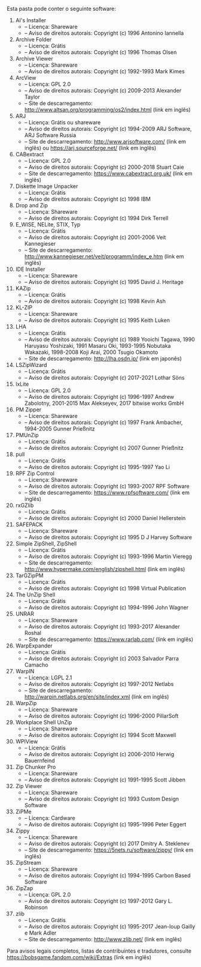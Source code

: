 ﻿Esta pasta pode conter o seguinte software:

1. AI's Installer
   - – Licença: Shareware
   - – Aviso de direitos autorais: Copyright (c) 1996 Antonino Iannella
2. Archive Folder
   - – Licença: Grátis
   - – Aviso de direitos autorais: Copyright (c) 1996 Thomas Olsen
3. Archive Viewer
   - – Licença: Shareware
   - – Aviso de direitos autorais: Copyright (c) 1992-1993 Mark Kimes
4. ArcView
   - – Licença: GPL 2.0
   - – Aviso de direitos autorais: Copyright (c) 2009-2013 Alexander Taylor
   - – Site de descarregamento: http://www.altsan.org/programming/os2/index.html (link em inglês)
5. ARJ
   - – Licença: Grátis ou shareware
   - – Aviso de direitos autorais: Copyright (c) 1994-2009 ARJ Software, ARJ Software Russia
   - – Site de descarregamento: http://www.arjsoftware.com/ (link em inglês) ou https://arj.sourceforge.net/ (link em inglês)
6. CABextract
   - – Licença: GPL 2.0
   - – Aviso de direitos autorais: Copyright (c) 2000-2018 Stuart Caie
   - – Site de descarregamento: https://www.cabextract.org.uk/ (link em inglês)
7. Diskette Image Unpacker
   - – Licença: Grátis
   - – Aviso de direitos autorais: Copyright (c) 1998 IBM
8. Drop and Zip
   - – Licença: Shareware
   - – Aviso de direitos autorais: Copyright (c) 1994 Dirk Terrell
9. E_WISE, NELite, STIX, Typ
   - – Licença: Grátis
   - – Aviso de direitos autorais: Copyright (c) 2001-2006 Veit Kannegieser
   - – Site de descarregamento: http://www.kannegieser.net/veit/programm/index_e.htm (link em inglês)
10. IDE Installer
    - – Licença: Shareware
    - – Aviso de direitos autorais: Copyright (c) 1995 David J. Heritage
11. KAZip
    - – Licença: Grátis
    - – Aviso de direitos autorais: Copyright (c) 1998 Kevin Ash
12. KL-ZIP
    - – Licença: Shareware
    - – Aviso de direitos autorais: Copyright (c) 1995 Keith Luken
13. LHA
    - – Licença: Grátis
    - – Aviso de direitos autorais: Copyright (c) 1989 Yooichi Tagawa, 1990 Haruyasu Yoshizaki, 1991 Masaru Oki, 1993-1995 Nobutaka Wakazaki, 1998-2008 Koji Arai, 2000 Tsugio Okamoto
    - – Site de descarregamento: http://lha.osdn.jp/ (link em japonês)
14. LSZipWizard
    - – Licença: Grátis
    - – Aviso de direitos autorais: Copyright (c) 2017-2021 Lothar Söns
15. lxLite
    - – Licença: GPL 2.0
    - – Aviso de direitos autorais: Copyright (c) 1996-1997 Andrew Zabolotny, 2001-2015 Max Alekseyev, 2017 bitwise works GmbH
16. PM Zipper
    - – Licença: Shareware
    - – Aviso de direitos autorais: Copyright (c) 1997 Frank Ambacher, 1994-2005 Gunner Prießnitz
17. PMUnZip
    - – Licença: Grátis
    - – Aviso de direitos autorais: Copyright (c) 2007 Gunner Prießnitz
18. pull
    - – Licença: Grátis
    - – Aviso de direitos autorais: Copyright (c) 1995-1997 Yao Li
19. RPF Zip Control
    - – Licença: Shareware
    - – Aviso de direitos autorais: Copyright (c) 1993-2007 RPF Software
    - – Site de descarregamento: https://www.rpfsoftware.com/ (link em inglês)
20. rxGZlib
    - – Licença: Grátis
    - – Aviso de direitos autorais: Copyright (c) 2000 Daniel Hellerstein
21. SAFEPACK
    - – Licença: Shareware
    - – Aviso de direitos autorais: Copyright (c) 1995 D J Harvey Software
22. Simple ZipShell, ZipShell
    - – Licença: Grátis
    - – Aviso de direitos autorais: Copyright (c) 1993-1996 Martin Vieregg
    - – Site de descarregamento: http://www.hypermake.com/english/zipshell.html (link em inglês)
23. TarGZipPM
    - – Licença: Grátis
    - – Aviso de direitos autorais: Copyright (c) 1998 Virtual Publication
24. The UnZip Shell
    - – Licença: Grátis
    - – Aviso de direitos autorais: Copyright (c) 1994-1996 John Wagner
25. UNRAR
    - – Licença: Shareware
    - – Aviso de direitos autorais: Copyright (c) 1993-2017 Alexander Roshal
    - – Site de descarregamento: https://www.rarlab.com/ (link em inglês)
26. WarpExpander
    - – Licença: Grátis
    - – Aviso de direitos autorais: Copyright (c) 2003 Salvador Parra Camacho
27. WarpIN
    - – Licença: LGPL 2.1
    - – Aviso de direitos autorais: Copyright (c) 1997-2012 Netlabs
    - – Site de descarregamento: http://warpin.netlabs.org/en/site/index.xml (link em inglês)
28. WarpZip
    - – Licença: Shareware
    - – Aviso de direitos autorais: Copyright (c) 1996-2000 PillarSoft
29. Workplace Shell UnZip
    - – Licença: Shareware
    - – Aviso de direitos autorais: Copyright (c) 1994 Scott Maxwell
30. WPIView
    - – Licença: Grátis
    - – Aviso de direitos autorais: Copyright (c) 2006-2010 Herwig Bauernfeind
31. Zip Chunker Pro
    - – Licença: Shareware
    - – Aviso de direitos autorais: Copyright (c) 1991-1995 Scott Jibben
32. Zip Viewer
    - – Licença: Shareware
    - – Aviso de direitos autorais: Copyright (c) 1993 Custom Design Software
33. ZiPMe
    - – Licença: Cardware
    - – Aviso de direitos autorais: Copyright (c) 1995-1996 Peter Eggert
34. Zippy
    - – Licença: Shareware
    - – Aviso de direitos autorais: Copyright (c) 2017 Dmitry A. Steklenev
    - – Site de descarregamento: https://5nets.ru/software/zippy/ (link em inglês)
35. ZipStream
    - – Licença: Shareware
    - – Aviso de direitos autorais: Copyright (c) 1994-1995 Carbon Based Software
36. ZipZap
    - – Licença: GPL 2.0
    - – Aviso de direitos autorais: Copyright (c) 1997-2012 Gary L. Robinson
37. zlib
    - – Licença: Grátis
    - – Aviso de direitos autorais: Copyright (c) 1995-2017 Jean-loup Gailly e Mark Adler
    - – Site de descarregamento: http://www.zlib.net/ (link em inglês)

Para avisos legais completos, listas de contribuintes e tradutores, consulte https://bobsgame.fandom.com/wiki/Extras (link em inglês)
